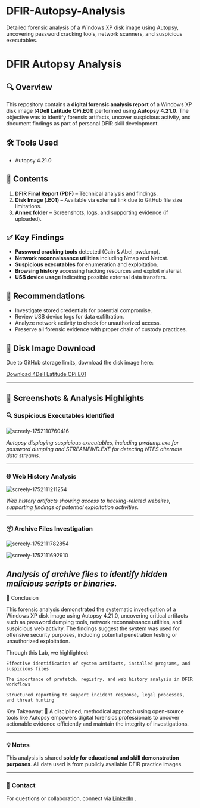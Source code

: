 # DFIR-Autopsy-Analysis
Detailed forensic analysis of a Windows XP disk image using Autopsy, uncovering password cracking tools, network scanners, and suspicious executables.

# DFIR Autopsy Analysis

## 🔍 Overview
This repository contains a **digital forensic analysis report** of a Windows XP disk image (**4Dell Latitude CPi.E01**) performed using **Autopsy 4.21.0**. The objective was to identify forensic artifacts, uncover suspicious activity, and document findings as part of personal DFIR skill development.

## 🛠️ Tools Used
- Autopsy 4.21.0

## 📂 Contents

1. **DFIR Final Report (PDF)** – Technical analysis and findings.
2. **Disk Image (.E01)** – Available via external link due to GitHub file size limitations.
3. **Annex folder** – Screenshots, logs, and supporting evidence (if uploaded).

## ✅ Key Findings

- **Password cracking tools** detected (Cain & Abel, pwdump).
- **Network reconnaissance utilities** including Nmap and Netcat.
- **Suspicious executables** for enumeration and exploitation.
- **Browsing history** accessing hacking resources and exploit material.
- **USB device usage** indicating possible external data transfers.

## 📌 Recommendations

- Investigate stored credentials for potential compromise.
- Review USB device logs for data exfiltration.
- Analyze network activity to check for unauthorized access.
- Preserve all forensic evidence with proper chain of custody practices.

## 🔗 Disk Image Download

Due to GitHub storage limits, download the disk image here:

[Download 4Dell Latitude CPi.E01](YOUR-EXTERNAL-LINK-HERE)

---
## 📸 Screenshots & Analysis Highlights

### 🔍 Suspicious Executables Identified

![screely-1752110760416](https://github.com/user-attachments/assets/28ed776a-41f7-4b9f-a960-0edb0f012604)

*Autopsy displaying suspicious executables, including pwdump.exe for password dumping and STREAMFIND.EXE for detecting NTFS alternate data streams.*

---

### 🌐 Web History Analysis


![screely-1752111211254](https://github.com/user-attachments/assets/d268f7a6-7802-41e4-896a-5ba429f39a17)

*Web history artifacts showing access to hacking-related websites, supporting findings of potential exploitation activities.*

---

### 📦 Archive Files Investigation

![screely-1752111782854](https://github.com/user-attachments/assets/8024b659-5811-4d58-a4a4-0cbf9012800e)


![screely-1752111692910](https://github.com/user-attachments/assets/4c062c8f-6513-46a0-a61f-0059ede18cbb)


*Analysis of archive files to identify hidden malicious scripts or binaries.*
---
🔷 Conclusion

This forensic analysis demonstrated the systematic investigation of a Windows XP disk image using Autopsy 4.21.0, uncovering critical artifacts such as password dumping tools, network reconnaissance utilities, and suspicious web activity. The findings suggest the system was used for offensive security purposes, including potential penetration testing or unauthorized exploitation.

Through this Lab, we highlighted:

    Effective identification of system artifacts, installed programs, and suspicious files

    The importance of prefetch, registry, and web history analysis in DFIR workflows

    Structured reporting to support incident response, legal processes, and threat hunting

Key Takeaway:
🔑 A disciplined, methodical approach using open-source tools like Autopsy empowers digital forensics professionals to uncover actionable evidence efficiently and maintain the integrity of investigations.

---
### 💡 **Notes**
This analysis is shared **solely for educational and skill demonstration purposes**. All data used is from publicly available DFIR practice images.

---

### 🔗 **Contact**
For questions or collaboration, connect via [LinkedIn](https://www.linkedin.com/in/nikhil-lobo-926179191/) .
